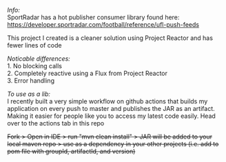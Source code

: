 *Info:*  
SportRadar has a hot publisher consumer library found here: https://developer.sportradar.com/football/reference/ufl-push-feeds

This project I created is a cleaner solution using Project Reactor and has fewer lines of code

*Noticable differences:*  
	1. No blocking calls  
	2. Completely reactive using a Flux from Project Reactor  
	3. Error handling  

*To use as a lib:*  
I recently built a very simple workflow on github actions that builds my application on every push to master and publishes the JAR as an artifact. Making it easier for people like you to access my latest code easily. Head over to the actions tab in this repo

~~Fork > Open in IDE > run "mvn clean install" > JAR will be added to your local maven repo > use as a dependency in your other projects (i.e. add to pom file with groupId, artifactId, and version)~~

